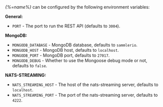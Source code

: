 
_{%=name%}_ can be configured by the following environment variables:

**General:**

- `PORT` - The port to run the REST API (defaults to `3004`).

**MongoDB:**

- `MONGODB_DATABASE` - MongoDB database, defaults to `sammlerio`.
- `MONGODB_HOST` - MongoDB host, defaults to `localhost`.
- `MONGODB_PORT` - MongoDB port, defaults to `27017`. 
- `MONGODB_DEBUG` - Whether to use the Mongoose debug mode or not, defaults to `false`.

**NATS-STREAMING:**

- `NATS_STREAMING_HOST` - The host of the nats-streaming server, defaults to `localhost`.
- `NATS_STREAMING_PORT` - The port of the nats-streaming server, defaults to `4222`.